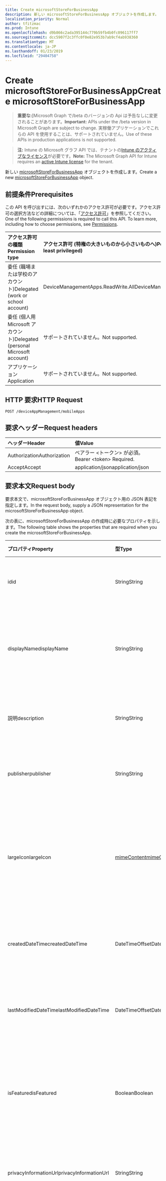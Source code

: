 ```yaml
---
title: Create microsoftStoreForBusinessApp
description: 新しい microsoftStoreForBusinessApp オブジェクトを作成します。
localization_priority: Normal
author: tfitzmac
ms.prod: Intune
ms.openlocfilehash: d9b866c2ada395144c779b59fb4b0fc096117ff7
ms.sourcegitcommit: dcc5907f2c3ffc0f0e82e953b7ab9cf4ab938360
ms.translationtype: MT
ms.contentlocale: ja-JP
ms.lasthandoff: 01/23/2019
ms.locfileid: "29404758"
---
```

# <a name="create-microsoftstoreforbusinessapp"></a><span data-ttu-id="70e4c-103">Create microsoftStoreForBusinessApp</span><span class="sxs-lookup"><span data-stu-id="70e4c-103">Create microsoftStoreForBusinessApp</span></span>

> <span data-ttu-id="70e4c-104">**重要な:**[Microsoft Graph で/beta のバージョンの Api は予告なしに変更されることがあります。</span><span class="sxs-lookup"><span data-stu-id="70e4c-104">**Important:** APIs under the /beta version in Microsoft Graph are subject to change.</span></span> <span data-ttu-id="70e4c-105">実稼働アプリケーションでこれらの API を使用することは、サポートされていません。</span><span class="sxs-lookup"><span data-stu-id="70e4c-105">Use of these APIs in production applications is not supported.</span></span>

> <span data-ttu-id="70e4c-106">**注:** Intune の Microsoft グラフ API では、テナントの[Intune のアクティブなライセンス](https://go.microsoft.com/fwlink/?linkid=839381)が必要です。</span><span class="sxs-lookup"><span data-stu-id="70e4c-106">**Note:** The Microsoft Graph API for Intune requires an [active Intune license](https://go.microsoft.com/fwlink/?linkid=839381) for the tenant.</span></span>

<span data-ttu-id="70e4c-107">新しい [microsoftStoreForBusinessApp](../resources/intune-apps-microsoftstoreforbusinessapp.md) オブジェクトを作成します。</span><span class="sxs-lookup"><span data-stu-id="70e4c-107">Create a new [microsoftStoreForBusinessApp](../resources/intune-apps-microsoftstoreforbusinessapp.md) object.</span></span>

## <a name="prerequisites"></a><span data-ttu-id="70e4c-108">前提条件</span><span class="sxs-lookup"><span data-stu-id="70e4c-108">Prerequisites</span></span>
<span data-ttu-id="70e4c-p102">この API を呼び出すには、次のいずれかのアクセス許可が必要です。アクセス許可の選択方法などの詳細については、「[アクセス許可](/concepts/permissions-reference.md)」を参照してください。</span><span class="sxs-lookup"><span data-stu-id="70e4c-p102">One of the following permissions is required to call this API. To learn more, including how to choose permissions, see [Permissions](/concepts/permissions-reference.md).</span></span>

|<span data-ttu-id="70e4c-111">アクセス許可の種類</span><span class="sxs-lookup"><span data-stu-id="70e4c-111">Permission type</span></span>|<span data-ttu-id="70e4c-112">アクセス許可 (特権の大きいものから小さいものへ)</span><span class="sxs-lookup"><span data-stu-id="70e4c-112">Permissions (from most to least privileged)</span></span>|
|:---|:---|
|<span data-ttu-id="70e4c-113">委任 (職場または学校のアカウント)</span><span class="sxs-lookup"><span data-stu-id="70e4c-113">Delegated (work or school account)</span></span>|<span data-ttu-id="70e4c-114">DeviceManagementApps.ReadWrite.All</span><span class="sxs-lookup"><span data-stu-id="70e4c-114">DeviceManagementApps.ReadWrite.All</span></span>|
|<span data-ttu-id="70e4c-115">委任 (個人用 Microsoft アカウント)</span><span class="sxs-lookup"><span data-stu-id="70e4c-115">Delegated (personal Microsoft account)</span></span>|<span data-ttu-id="70e4c-116">サポートされていません。</span><span class="sxs-lookup"><span data-stu-id="70e4c-116">Not supported.</span></span>|
|<span data-ttu-id="70e4c-117">アプリケーション</span><span class="sxs-lookup"><span data-stu-id="70e4c-117">Application</span></span>|<span data-ttu-id="70e4c-118">サポートされていません。</span><span class="sxs-lookup"><span data-stu-id="70e4c-118">Not supported.</span></span>|

## <a name="http-request"></a><span data-ttu-id="70e4c-119">HTTP 要求</span><span class="sxs-lookup"><span data-stu-id="70e4c-119">HTTP Request</span></span>
<!-- {
  "blockType": "ignored"
}
-->
``` http
POST /deviceAppManagement/mobileApps
```

## <a name="request-headers"></a><span data-ttu-id="70e4c-120">要求ヘッダー</span><span class="sxs-lookup"><span data-stu-id="70e4c-120">Request headers</span></span>
|<span data-ttu-id="70e4c-121">ヘッダー</span><span class="sxs-lookup"><span data-stu-id="70e4c-121">Header</span></span>|<span data-ttu-id="70e4c-122">値</span><span class="sxs-lookup"><span data-stu-id="70e4c-122">Value</span></span>|
|:---|:---|
|<span data-ttu-id="70e4c-123">Authorization</span><span class="sxs-lookup"><span data-stu-id="70e4c-123">Authorization</span></span>|<span data-ttu-id="70e4c-124">ベアラー &lt;トークン&gt; が必須。</span><span class="sxs-lookup"><span data-stu-id="70e4c-124">Bearer &lt;token&gt; Required.</span></span>|
|<span data-ttu-id="70e4c-125">Accept</span><span class="sxs-lookup"><span data-stu-id="70e4c-125">Accept</span></span>|<span data-ttu-id="70e4c-126">application/json</span><span class="sxs-lookup"><span data-stu-id="70e4c-126">application/json</span></span>|

## <a name="request-body"></a><span data-ttu-id="70e4c-127">要求本文</span><span class="sxs-lookup"><span data-stu-id="70e4c-127">Request body</span></span>
<span data-ttu-id="70e4c-128">要求本文で、microsoftStoreForBusinessApp オブジェクト用の JSON 表記を指定します。</span><span class="sxs-lookup"><span data-stu-id="70e4c-128">In the request body, supply a JSON representation for the microsoftStoreForBusinessApp object.</span></span>

<span data-ttu-id="70e4c-129">次の表に、microsoftStoreForBusinessApp の作成時に必要なプロパティを示します。</span><span class="sxs-lookup"><span data-stu-id="70e4c-129">The following table shows the properties that are required when you create the microsoftStoreForBusinessApp.</span></span>

|<span data-ttu-id="70e4c-130">プロパティ</span><span class="sxs-lookup"><span data-stu-id="70e4c-130">Property</span></span>|<span data-ttu-id="70e4c-131">型</span><span class="sxs-lookup"><span data-stu-id="70e4c-131">Type</span></span>|<span data-ttu-id="70e4c-132">説明</span><span class="sxs-lookup"><span data-stu-id="70e4c-132">Description</span></span>|
|:---|:---|:---|
|<span data-ttu-id="70e4c-133">id</span><span class="sxs-lookup"><span data-stu-id="70e4c-133">id</span></span>|<span data-ttu-id="70e4c-134">String</span><span class="sxs-lookup"><span data-stu-id="70e4c-134">String</span></span>|<span data-ttu-id="70e4c-135">エンティティのキー。</span><span class="sxs-lookup"><span data-stu-id="70e4c-135">Key of the entity.</span></span> <span data-ttu-id="70e4c-136">[mobileApp](../resources/intune-apps-mobileapp.md) から継承します</span><span class="sxs-lookup"><span data-stu-id="70e4c-136">Inherited from [mobileApp](../resources/intune-apps-mobileapp.md)</span></span>|
|<span data-ttu-id="70e4c-137">displayName</span><span class="sxs-lookup"><span data-stu-id="70e4c-137">displayName</span></span>|<span data-ttu-id="70e4c-138">String</span><span class="sxs-lookup"><span data-stu-id="70e4c-138">String</span></span>|<span data-ttu-id="70e4c-139">管理者が提供またはインポートしたアプリのタイトル。</span><span class="sxs-lookup"><span data-stu-id="70e4c-139">The admin provided or imported title of the app.</span></span> <span data-ttu-id="70e4c-140">[mobileApp](../resources/intune-apps-mobileapp.md) から継承します</span><span class="sxs-lookup"><span data-stu-id="70e4c-140">Inherited from [mobileApp](../resources/intune-apps-mobileapp.md)</span></span>|
|<span data-ttu-id="70e4c-141">説明</span><span class="sxs-lookup"><span data-stu-id="70e4c-141">description</span></span>|<span data-ttu-id="70e4c-142">String</span><span class="sxs-lookup"><span data-stu-id="70e4c-142">String</span></span>|<span data-ttu-id="70e4c-143">アプリの説明。</span><span class="sxs-lookup"><span data-stu-id="70e4c-143">The description of the app.</span></span> <span data-ttu-id="70e4c-144">[mobileApp](../resources/intune-apps-mobileapp.md) から継承します</span><span class="sxs-lookup"><span data-stu-id="70e4c-144">Inherited from [mobileApp](../resources/intune-apps-mobileapp.md)</span></span>|
|<span data-ttu-id="70e4c-145">publisher</span><span class="sxs-lookup"><span data-stu-id="70e4c-145">publisher</span></span>|<span data-ttu-id="70e4c-146">String</span><span class="sxs-lookup"><span data-stu-id="70e4c-146">String</span></span>|<span data-ttu-id="70e4c-147">アプリの発行元。</span><span class="sxs-lookup"><span data-stu-id="70e4c-147">The publisher of the app.</span></span> <span data-ttu-id="70e4c-148">[mobileApp](../resources/intune-apps-mobileapp.md) から継承します</span><span class="sxs-lookup"><span data-stu-id="70e4c-148">Inherited from [mobileApp](../resources/intune-apps-mobileapp.md)</span></span>|
|<span data-ttu-id="70e4c-149">largeIcon</span><span class="sxs-lookup"><span data-stu-id="70e4c-149">largeIcon</span></span>|[<span data-ttu-id="70e4c-150">mimeContent</span><span class="sxs-lookup"><span data-stu-id="70e4c-150">mimeContent</span></span>](../resources/intune-shared-mimecontent.md)|<span data-ttu-id="70e4c-151">アプリの詳細に表示され、アイコンのアップロードに使用される大きなアイコン。</span><span class="sxs-lookup"><span data-stu-id="70e4c-151">The large icon, to be displayed in the app details and used for upload of the icon.</span></span> <span data-ttu-id="70e4c-152">[mobileApp](../resources/intune-apps-mobileapp.md) から継承します</span><span class="sxs-lookup"><span data-stu-id="70e4c-152">Inherited from [mobileApp](../resources/intune-apps-mobileapp.md)</span></span>|
|<span data-ttu-id="70e4c-153">createdDateTime</span><span class="sxs-lookup"><span data-stu-id="70e4c-153">createdDateTime</span></span>|<span data-ttu-id="70e4c-154">DateTimeOffset</span><span class="sxs-lookup"><span data-stu-id="70e4c-154">DateTimeOffset</span></span>|<span data-ttu-id="70e4c-155">アプリが作成された日時。</span><span class="sxs-lookup"><span data-stu-id="70e4c-155">The date and time the app was created.</span></span> <span data-ttu-id="70e4c-156">[mobileApp](../resources/intune-apps-mobileapp.md) から継承します</span><span class="sxs-lookup"><span data-stu-id="70e4c-156">Inherited from [mobileApp](../resources/intune-apps-mobileapp.md)</span></span>|
|<span data-ttu-id="70e4c-157">lastModifiedDateTime</span><span class="sxs-lookup"><span data-stu-id="70e4c-157">lastModifiedDateTime</span></span>|<span data-ttu-id="70e4c-158">DateTimeOffset</span><span class="sxs-lookup"><span data-stu-id="70e4c-158">DateTimeOffset</span></span>|<span data-ttu-id="70e4c-159">アプリが最後に変更された日時。</span><span class="sxs-lookup"><span data-stu-id="70e4c-159">The date and time the app was last modified.</span></span> <span data-ttu-id="70e4c-160">[mobileApp](../resources/intune-apps-mobileapp.md) から継承します</span><span class="sxs-lookup"><span data-stu-id="70e4c-160">Inherited from [mobileApp](../resources/intune-apps-mobileapp.md)</span></span>|
|<span data-ttu-id="70e4c-161">isFeatured</span><span class="sxs-lookup"><span data-stu-id="70e4c-161">isFeatured</span></span>|<span data-ttu-id="70e4c-162">Boolean</span><span class="sxs-lookup"><span data-stu-id="70e4c-162">Boolean</span></span>|<span data-ttu-id="70e4c-163">アプリが管理者のおすすめとしてマークされたかどうかを示す値。[mobileApp](../resources/intune-apps-mobileapp.md) から継承します</span><span class="sxs-lookup"><span data-stu-id="70e4c-163">The value indicating whether the app is marked as featured by the admin. Inherited from [mobileApp](../resources/intune-apps-mobileapp.md)</span></span>|
|<span data-ttu-id="70e4c-164">privacyInformationUrl</span><span class="sxs-lookup"><span data-stu-id="70e4c-164">privacyInformationUrl</span></span>|<span data-ttu-id="70e4c-165">String</span><span class="sxs-lookup"><span data-stu-id="70e4c-165">String</span></span>|<span data-ttu-id="70e4c-166">プライバシーに関する声明の URL。</span><span class="sxs-lookup"><span data-stu-id="70e4c-166">The privacy statement Url.</span></span> <span data-ttu-id="70e4c-167">[mobileApp](../resources/intune-apps-mobileapp.md) から継承します</span><span class="sxs-lookup"><span data-stu-id="70e4c-167">Inherited from [mobileApp](../resources/intune-apps-mobileapp.md)</span></span>|
|<span data-ttu-id="70e4c-168">informationUrl</span><span class="sxs-lookup"><span data-stu-id="70e4c-168">informationUrl</span></span>|<span data-ttu-id="70e4c-169">String</span><span class="sxs-lookup"><span data-stu-id="70e4c-169">String</span></span>|<span data-ttu-id="70e4c-170">詳細情報の URL。</span><span class="sxs-lookup"><span data-stu-id="70e4c-170">The more information Url.</span></span> <span data-ttu-id="70e4c-171">[mobileApp](../resources/intune-apps-mobileapp.md) から継承します</span><span class="sxs-lookup"><span data-stu-id="70e4c-171">Inherited from [mobileApp](../resources/intune-apps-mobileapp.md)</span></span>|
|<span data-ttu-id="70e4c-172">owner</span><span class="sxs-lookup"><span data-stu-id="70e4c-172">owner</span></span>|<span data-ttu-id="70e4c-173">String</span><span class="sxs-lookup"><span data-stu-id="70e4c-173">String</span></span>|<span data-ttu-id="70e4c-174">アプリの所有者。</span><span class="sxs-lookup"><span data-stu-id="70e4c-174">The owner of the app.</span></span> <span data-ttu-id="70e4c-175">[mobileApp](../resources/intune-apps-mobileapp.md) から継承します</span><span class="sxs-lookup"><span data-stu-id="70e4c-175">Inherited from [mobileApp](../resources/intune-apps-mobileapp.md)</span></span>|
|<span data-ttu-id="70e4c-176">developer</span><span class="sxs-lookup"><span data-stu-id="70e4c-176">developer</span></span>|<span data-ttu-id="70e4c-177">String</span><span class="sxs-lookup"><span data-stu-id="70e4c-177">String</span></span>|<span data-ttu-id="70e4c-178">アプリの開発者。</span><span class="sxs-lookup"><span data-stu-id="70e4c-178">The developer of the app.</span></span> <span data-ttu-id="70e4c-179">[mobileApp](../resources/intune-apps-mobileapp.md) から継承します</span><span class="sxs-lookup"><span data-stu-id="70e4c-179">Inherited from [mobileApp](../resources/intune-apps-mobileapp.md)</span></span>|
|<span data-ttu-id="70e4c-180">notes</span><span class="sxs-lookup"><span data-stu-id="70e4c-180">notes</span></span>|<span data-ttu-id="70e4c-181">String</span><span class="sxs-lookup"><span data-stu-id="70e4c-181">String</span></span>|<span data-ttu-id="70e4c-182">アプリ用のメモ。</span><span class="sxs-lookup"><span data-stu-id="70e4c-182">Notes for the app.</span></span> <span data-ttu-id="70e4c-183">[mobileApp](../resources/intune-apps-mobileapp.md) から継承します</span><span class="sxs-lookup"><span data-stu-id="70e4c-183">Inherited from [mobileApp](../resources/intune-apps-mobileapp.md)</span></span>|
|<span data-ttu-id="70e4c-184">uploadState</span><span class="sxs-lookup"><span data-stu-id="70e4c-184">uploadState</span></span>|<span data-ttu-id="70e4c-185">Int32</span><span class="sxs-lookup"><span data-stu-id="70e4c-185">Int32</span></span>|<span data-ttu-id="70e4c-186">アップロードの状態です。</span><span class="sxs-lookup"><span data-stu-id="70e4c-186">The upload state.</span></span> <span data-ttu-id="70e4c-187">[mobileApp](../resources/intune-apps-mobileapp.md) から継承します</span><span class="sxs-lookup"><span data-stu-id="70e4c-187">Inherited from [mobileApp](../resources/intune-apps-mobileapp.md)</span></span>|
|<span data-ttu-id="70e4c-188">publishingState</span><span class="sxs-lookup"><span data-stu-id="70e4c-188">publishingState</span></span>|[<span data-ttu-id="70e4c-189">mobileAppPublishingState</span><span class="sxs-lookup"><span data-stu-id="70e4c-189">mobileAppPublishingState</span></span>](../resources/intune-apps-mobileapppublishingstate.md)|<span data-ttu-id="70e4c-190">アプリの発行の状態。</span><span class="sxs-lookup"><span data-stu-id="70e4c-190">The publishing state for the app.</span></span> <span data-ttu-id="70e4c-191">アプリが発行されていない限り、アプリを割り当てることができません。</span><span class="sxs-lookup"><span data-stu-id="70e4c-191">The app cannot be assigned unless the app is published.</span></span> <span data-ttu-id="70e4c-192">[MobileApp](../resources/intune-apps-mobileapp.md)から継承されます。</span><span class="sxs-lookup"><span data-stu-id="70e4c-192">Inherited from [mobileApp](../resources/intune-apps-mobileapp.md).</span></span> <span data-ttu-id="70e4c-193">可能な値は、`notPublished`、`processing`、`published` です。</span><span class="sxs-lookup"><span data-stu-id="70e4c-193">Possible values are: `notPublished`, `processing`, `published`.</span></span>|
|<span data-ttu-id="70e4c-194">isAssigned</span><span class="sxs-lookup"><span data-stu-id="70e4c-194">isAssigned</span></span>|<span data-ttu-id="70e4c-195">Boolean</span><span class="sxs-lookup"><span data-stu-id="70e4c-195">Boolean</span></span>|<span data-ttu-id="70e4c-196">アプリケーションが少なくとも 1 つのグループに割り当てられているかどうかを示す値です。</span><span class="sxs-lookup"><span data-stu-id="70e4c-196">The value indicating whether the app is assigned to at least one group.</span></span> <span data-ttu-id="70e4c-197">[mobileApp](../resources/intune-apps-mobileapp.md) から継承します</span><span class="sxs-lookup"><span data-stu-id="70e4c-197">Inherited from [mobileApp](../resources/intune-apps-mobileapp.md)</span></span>|
|<span data-ttu-id="70e4c-198">roleScopeTagIds</span><span class="sxs-lookup"><span data-stu-id="70e4c-198">roleScopeTagIds</span></span>|<span data-ttu-id="70e4c-199">String コレクション</span><span class="sxs-lookup"><span data-stu-id="70e4c-199">String collection</span></span>|<span data-ttu-id="70e4c-200">このモバイル アプリケーションのスコープのタグ id の一覧です。</span><span class="sxs-lookup"><span data-stu-id="70e4c-200">List of scope tag ids for this mobile app.</span></span> <span data-ttu-id="70e4c-201">[mobileApp](../resources/intune-apps-mobileapp.md) から継承します</span><span class="sxs-lookup"><span data-stu-id="70e4c-201">Inherited from [mobileApp](../resources/intune-apps-mobileapp.md)</span></span>|
|<span data-ttu-id="70e4c-202">usedLicenseCount</span><span class="sxs-lookup"><span data-stu-id="70e4c-202">usedLicenseCount</span></span>|<span data-ttu-id="70e4c-203">Int32</span><span class="sxs-lookup"><span data-stu-id="70e4c-203">Int32</span></span>|<span data-ttu-id="70e4c-204">使用中の、ビジネス向け Microsoft Store ライセンスの数。</span><span class="sxs-lookup"><span data-stu-id="70e4c-204">The number of Microsoft Store for Business licenses in use.</span></span>|
|<span data-ttu-id="70e4c-205">totalLicenseCount</span><span class="sxs-lookup"><span data-stu-id="70e4c-205">totalLicenseCount</span></span>|<span data-ttu-id="70e4c-206">Int32</span><span class="sxs-lookup"><span data-stu-id="70e4c-206">Int32</span></span>|<span data-ttu-id="70e4c-207">ビジネス向け Microsoft Store ライセンスの合計数。</span><span class="sxs-lookup"><span data-stu-id="70e4c-207">The total number of Microsoft Store for Business licenses.</span></span>|
|<span data-ttu-id="70e4c-208">productKey</span><span class="sxs-lookup"><span data-stu-id="70e4c-208">productKey</span></span>|<span data-ttu-id="70e4c-209">String</span><span class="sxs-lookup"><span data-stu-id="70e4c-209">String</span></span>|<span data-ttu-id="70e4c-210">アプリのプロダクト キー</span><span class="sxs-lookup"><span data-stu-id="70e4c-210">The app product key</span></span>|
|<span data-ttu-id="70e4c-211">licenseType</span><span class="sxs-lookup"><span data-stu-id="70e4c-211">licenseType</span></span>|[<span data-ttu-id="70e4c-212">microsoftStoreForBusinessLicenseType</span><span class="sxs-lookup"><span data-stu-id="70e4c-212">microsoftStoreForBusinessLicenseType</span></span>](../resources/intune-apps-microsoftstoreforbusinesslicensetype.md)|<span data-ttu-id="70e4c-213">アプリケーション ライセンスの種類。</span><span class="sxs-lookup"><span data-stu-id="70e4c-213">The app license type.</span></span> <span data-ttu-id="70e4c-214">使用可能な値は、`offline`、`online` です。</span><span class="sxs-lookup"><span data-stu-id="70e4c-214">Possible values are: `offline`, `online`.</span></span>|
|<span data-ttu-id="70e4c-215">packageIdentityName</span><span class="sxs-lookup"><span data-stu-id="70e4c-215">packageIdentityName</span></span>|<span data-ttu-id="70e4c-216">String</span><span class="sxs-lookup"><span data-stu-id="70e4c-216">String</span></span>|<span data-ttu-id="70e4c-217">アプリ パッケージの識別子</span><span class="sxs-lookup"><span data-stu-id="70e4c-217">The app package identifier</span></span>|



## <a name="response"></a><span data-ttu-id="70e4c-218">応答</span><span class="sxs-lookup"><span data-stu-id="70e4c-218">Response</span></span>
<span data-ttu-id="70e4c-219">成功した場合、このメソッドは `201 Created` 応答コードと、応答本文で [microsoftStoreForBusinessApp](../resources/intune-apps-microsoftstoreforbusinessapp.md) オブジェクトを返します。</span><span class="sxs-lookup"><span data-stu-id="70e4c-219">If successful, this method returns a `201 Created` response code and a [microsoftStoreForBusinessApp](../resources/intune-apps-microsoftstoreforbusinessapp.md) object in the response body.</span></span>

## <a name="example"></a><span data-ttu-id="70e4c-220">例</span><span class="sxs-lookup"><span data-stu-id="70e4c-220">Example</span></span>

### <a name="request"></a><span data-ttu-id="70e4c-221">要求</span><span class="sxs-lookup"><span data-stu-id="70e4c-221">Request</span></span>
<span data-ttu-id="70e4c-222">以下は、要求の例です。</span><span class="sxs-lookup"><span data-stu-id="70e4c-222">Here is an example of the request.</span></span>
``` http
POST https://graph.microsoft.com/beta/deviceAppManagement/mobileApps
Content-type: application/json
Content-length: 876

{
  "@odata.type": "#microsoft.graph.microsoftStoreForBusinessApp",
  "displayName": "Display Name value",
  "description": "Description value",
  "publisher": "Publisher value",
  "largeIcon": {
    "@odata.type": "microsoft.graph.mimeContent",
    "type": "Type value",
    "value": "dmFsdWU="
  },
  "isFeatured": true,
  "privacyInformationUrl": "https://example.com/privacyInformationUrl/",
  "informationUrl": "https://example.com/informationUrl/",
  "owner": "Owner value",
  "developer": "Developer value",
  "notes": "Notes value",
  "uploadState": 11,
  "publishingState": "processing",
  "isAssigned": true,
  "roleScopeTagIds": [
    "Role Scope Tag Ids value"
  ],
  "usedLicenseCount": 0,
  "totalLicenseCount": 1,
  "productKey": "Product Key value",
  "licenseType": "online",
  "packageIdentityName": "Package Identity Name value"
}
```

### <a name="response"></a><span data-ttu-id="70e4c-223">応答</span><span class="sxs-lookup"><span data-stu-id="70e4c-223">Response</span></span>
<span data-ttu-id="70e4c-p120">以下は、応答の例です。注:簡潔にするために、ここに示す応答オブジェクトは切り詰められている場合があります。すべてのプロパティは実際の呼び出しから返されます。</span><span class="sxs-lookup"><span data-stu-id="70e4c-p120">Here is an example of the response. Note: The response object shown here may be truncated for brevity. All of the properties will be returned from an actual call.</span></span>
``` http
HTTP/1.1 201 Created
Content-Type: application/json
Content-Length: 1048

{
  "@odata.type": "#microsoft.graph.microsoftStoreForBusinessApp",
  "id": "f33358bc-58bc-f333-bc58-33f3bc5833f3",
  "displayName": "Display Name value",
  "description": "Description value",
  "publisher": "Publisher value",
  "largeIcon": {
    "@odata.type": "microsoft.graph.mimeContent",
    "type": "Type value",
    "value": "dmFsdWU="
  },
  "createdDateTime": "2017-01-01T00:02:43.5775965-08:00",
  "lastModifiedDateTime": "2017-01-01T00:00:35.1329464-08:00",
  "isFeatured": true,
  "privacyInformationUrl": "https://example.com/privacyInformationUrl/",
  "informationUrl": "https://example.com/informationUrl/",
  "owner": "Owner value",
  "developer": "Developer value",
  "notes": "Notes value",
  "uploadState": 11,
  "publishingState": "processing",
  "isAssigned": true,
  "roleScopeTagIds": [
    "Role Scope Tag Ids value"
  ],
  "usedLicenseCount": 0,
  "totalLicenseCount": 1,
  "productKey": "Product Key value",
  "licenseType": "online",
  "packageIdentityName": "Package Identity Name value"
}
```




